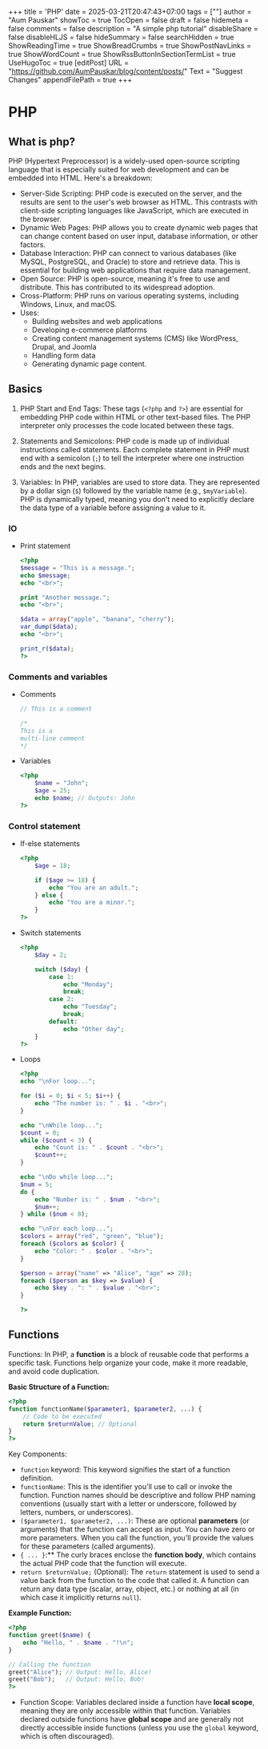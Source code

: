 +++
title = 'PHP'
date = 2025-03-21T20:47:43+07:00
tags = [""]
author = "Aum Pauskar"
showToc = true
TocOpen = false
draft = false
hidemeta = false
comments = false
description = "A simple php tutorial"
disableShare = false
disableHLJS = false
hideSummary = false
searchHidden = true
ShowReadingTime = true
ShowBreadCrumbs = true
ShowPostNavLinks = true
ShowWordCount = true
ShowRssButtonInSectionTermList = true
UseHugoToc = true
[editPost]
    URL = "https://github.com/AumPauskar/blog/content/posts/"
    Text = "Suggest Changes"
    appendFilePath = true
+++

# PHP

## What is php?
PHP (Hypertext Preprocessor) is a widely-used open-source scripting language that is especially suited for web development and can be embedded into HTML. Here's a breakdown:

- Server-Side Scripting: PHP code is executed on the server, and the results are sent to the user's web browser as HTML. This contrasts with client-side scripting languages like JavaScript, which are executed in the browser.
- Dynamic Web Pages: PHP allows you to create dynamic web pages that can change content based on user input, database information, or other factors.
- Database Interaction: PHP can connect to various databases (like MySQL, PostgreSQL, and Oracle) to store and retrieve data. This is essential for building web applications that require data management.
- Open Source: PHP is open-source, meaning it's free to use and distribute. This has contributed to its widespread adoption.
- Cross-Platform: PHP runs on various operating systems, including Windows, Linux, and macOS.
- Uses:
    - Building websites and web applications
    - Developing e-commerce platforms
    - Creating content management systems (CMS) like WordPress, Drupal, and Joomla
    - Handling form data
    - Generating dynamic page content.

## Basics

1.  PHP Start and End Tags: These tags (`<?php` and `?>`) are essential for embedding PHP code within HTML or other text-based files. The PHP interpreter only processes the code located between these tags.

2.  Statements and Semicolons: PHP code is made up of individual instructions called statements. Each complete statement in PHP must end with a semicolon (`;`) to tell the interpreter where one instruction ends and the next begins.

3.  Variables: In PHP, variables are used to store data. They are represented by a dollar sign (`$`) followed by the variable name (e.g., `$myVariable`). PHP is dynamically typed, meaning you don't need to explicitly declare the data type of a variable before assigning a value to it.

### IO
- Print statement
    ```php
    <?php
    $message = "This is a message.";
    echo $message;
    echo "<br>";

    print "Another message.";
    echo "<br>";

    $data = array("apple", "banana", "cherry");
    var_dump($data);
    echo "<br>";

    print_r($data);
    ?>
    ```

### Comments and variables
- Comments
    ```php
    // This is a comment
    ```

    ```php
    /*
    This is a 
    multi-line comment
    */
    ```

- Variables
    ```php
    <?php
        $name = "John";
        $age = 25;
        echo $name; // Outputs: John
    ?>
    ```

### Control statement
- If-else statements
    ```php
    <?php
        $age = 18;

        if ($age >= 18) {
            echo "You are an adult.";
        } else {
            echo "You are a minor.";
        }
    ?>
    ```

- Switch statements
    ```php
    <?php
        $day = 2;

        switch ($day) {
            case 1:
                echo "Monday";
                break;
            case 2:
                echo "Tuesday";
                break;
            default:
                echo "Other day";
        }
    ?>
    ```

- Loops
    ```php
    <?php
    echo "\nFor loop...";

    for ($i = 0; $i < 5; $i++) {
        echo "The number is: " . $i . "<br>";
    }

    echo "\nWhile loop...";
    $count = 0;
    while ($count < 3) {
        echo "Count is: " . $count . "<br>";
        $count++;
    }

    echo "\nDo while loop...";
    $num = 5;
    do {
        echo "Number is: " . $num . "<br>";
        $num++;
    } while ($num < 8);

    echo "\nFor each loop...";
    $colors = array("red", "green", "blue");
    foreach ($colors as $color) {
        echo "Color: " . $color . "<br>";
    }

    $person = array("name" => "Alice", "age" => 28);
    foreach ($person as $key => $value) {
        echo $key . ": " . $value . "<br>";
    }

    ?>
    ```

## Functions
Functions: In PHP, a **function** is a block of reusable code that performs a specific task. Functions help organize your code, make it more readable, and avoid code duplication.

**Basic Structure of a Function:**

```php
<?php
function functionName($parameter1, $parameter2, ...) {
    // Code to be executed
    return $returnValue; // Optional
}
?>
```

Key Components:

- `function` keyword: This keyword signifies the start of a function definition.
- `functionName`: This is the identifier you'll use to call or invoke the function. Function names should be descriptive and follow PHP naming conventions (usually start with a letter or underscore, followed by letters, numbers, or underscores).
- `($parameter1, $parameter2, ...)`: These are optional **parameters** (or arguments) that the function can accept as input. You can have zero or more parameters. When you call the function, you'll provide the values for these parameters (called arguments).
- `{ ... }`:** The curly braces enclose the **function body**, which contains the actual PHP code that the function will execute.
- `return $returnValue;` (Optional): The `return` statement is used to send a value back from the function to the code that called it. A function can return any data type (scalar, array, object, etc.) or nothing at all (in which case it implicitly returns `null`).

**Example Function:**

```php
<?php
function greet($name) {
    echo "Hello, " . $name . "!\n";
}

// Calling the function
greet("Alice"); // Output: Hello, Alice!
greet("Bob");   // Output: Hello, Bob!
?>
```

- Function Scope: Variables declared inside a function have **local scope**, meaning they are only accessible within that function. Variables declared outside functions have **global scope** and are generally not directly accessible inside functions (unless you use the `global` keyword, which is often discouraged).